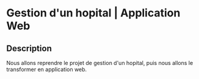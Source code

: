 # Gestion d'un hopital | Application Web

## Description

Nous allons reprendre le projet de gestion d'un hopital, puis nous allons le transformer en application web.


